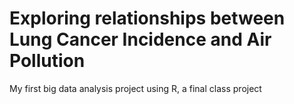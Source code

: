 # Exploring relationships between Lung Cancer Incidence and Air Pollution

My first big data analysis project using R, a final class project
